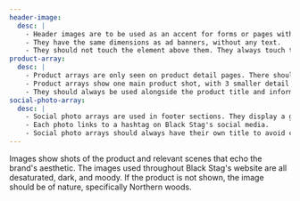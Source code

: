 ```yaml
---
header-image:
  desc: |
    - Header images are to be used as an accent for forms or pages with no other images.
    - They have the same dimensions as ad banners, without any text.
    - They should not touch the element above them. They always touch the outside edge of the element below them. Their width is also capped at larger screen sizes.
product-array:
  desc: |
    - Product arrays are only seen on product detail pages. There should only be one per page.
    - Product arrays show one main product shot, with 3 smaller detail shots below.
    - They should always be used alongside the product title and information.
social-photo-array:
  desc: |
    - Social photo arrays are used in footer sections. They display a grid of images pulled from the brand's social media accounts.
    - Each photo links to a hashtag on Black Stag's social media.
    - Social photo arrays should always have their own title to avoid confusion with banners and cards.
---
```

Images show shots of the product and relevant scenes that echo the brand's aesthetic. The images used throughout Black Stag's website are all desaturated, dark, and moody. If the product is not shown, the image should be of nature, specifically Northern woods.
